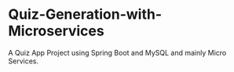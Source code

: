 # Quiz-Generation-with-Microservices
A  Quiz App Project using Spring Boot and MySQL and mainly Micro Services.
